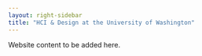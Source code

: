 ```yaml
---
layout: right-sidebar
title: "HCI & Design at the University of Washington"
---
```


Website content to be added here.
